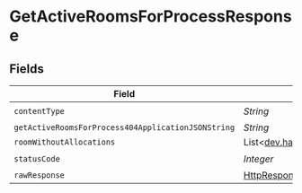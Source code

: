 # GetActiveRoomsForProcessResponse


## Fields

| Field                                                                                                                    | Type                                                                                                                     | Required                                                                                                                 | Description                                                                                                              |
| ------------------------------------------------------------------------------------------------------------------------ | ------------------------------------------------------------------------------------------------------------------------ | ------------------------------------------------------------------------------------------------------------------------ | ------------------------------------------------------------------------------------------------------------------------ |
| `contentType`                                                                                                            | *String*                                                                                                                 | :heavy_check_mark:                                                                                                       | N/A                                                                                                                      |
| `getActiveRoomsForProcess404ApplicationJSONString`                                                                       | *String*                                                                                                                 | :heavy_minus_sign:                                                                                                       | N/A                                                                                                                      |
| `roomWithoutAllocations`                                                                                                 | List<[dev.hathora.cloud_api.models.shared.RoomWithoutAllocations](../../models/shared/RoomWithoutAllocations.md)>        | :heavy_minus_sign:                                                                                                       | Ok                                                                                                                       |
| `statusCode`                                                                                                             | *Integer*                                                                                                                | :heavy_check_mark:                                                                                                       | N/A                                                                                                                      |
| `rawResponse`                                                                                                            | [HttpResponse<byte[]>](https://docs.oracle.com/en/java/javase/11/docs/api/java.net.http/java/net/http/HttpResponse.html) | :heavy_minus_sign:                                                                                                       | N/A                                                                                                                      |